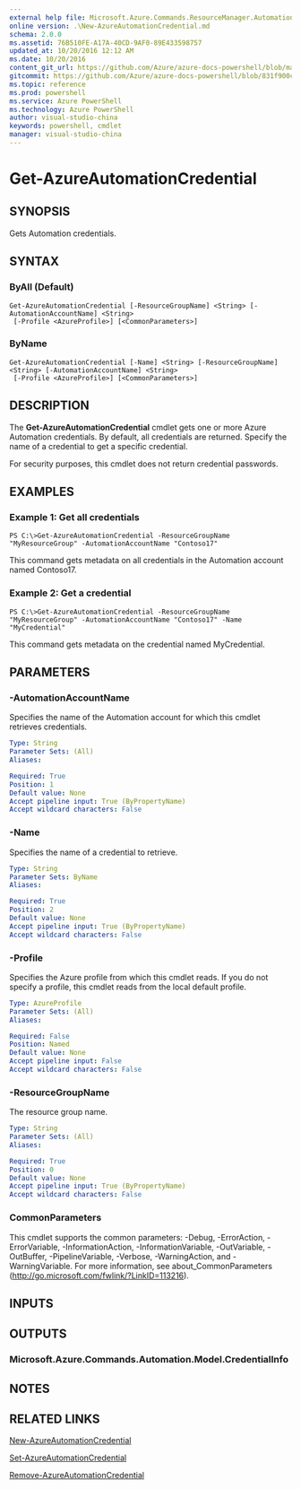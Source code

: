 ```yaml
---
external help file: Microsoft.Azure.Commands.ResourceManager.Automation.dll-Help.xml
online version: .\New-AzureAutomationCredential.md
schema: 2.0.0
ms.assetid: 76B510FE-A17A-40CD-9AF0-89E433598757
updated_at: 10/20/2016 12:12 AM
ms.date: 10/20/2016
content_git_url: https://github.com/Azure/azure-docs-powershell/blob/master/azureps-cmdlets-docs/ResourceManager/AzureRM.Automation/v0.9.8/Get-AzureAutomationCredential.md
gitcommit: https://github.com/Azure/azure-docs-powershell/blob/831f900c1a4babea8fcc8817cfbc25252a1aa872/azureps-cmdlets-docs/ResourceManager/AzureRM.Automation/v0.9.8/Get-AzureAutomationCredential.md
ms.topic: reference
ms.prod: powershell
ms.service: Azure PowerShell
ms.technology: Azure PowerShell
author: visual-studio-china
keywords: powershell, cmdlet
manager: visual-studio-china
---
```


# Get-AzureAutomationCredential

## SYNOPSIS
Gets Automation credentials.

## SYNTAX

### ByAll (Default)
```
Get-AzureAutomationCredential [-ResourceGroupName] <String> [-AutomationAccountName] <String>
 [-Profile <AzureProfile>] [<CommonParameters>]
```

### ByName
```
Get-AzureAutomationCredential [-Name] <String> [-ResourceGroupName] <String> [-AutomationAccountName] <String>
 [-Profile <AzureProfile>] [<CommonParameters>]
```

## DESCRIPTION
The **Get-AzureAutomationCredential** cmdlet gets one or more Azure Automation credentials.
By default, all credentials are returned.
Specify the name of a credential to get a specific credential.

For security purposes, this cmdlet does not return credential passwords.

## EXAMPLES

### Example 1: Get all credentials
```
PS C:\>Get-AzureAutomationCredential -ResourceGroupName "MyResourceGroup" -AutomationAccountName "Contoso17"
```

This command gets metadata on all credentials in the Automation account named Contoso17.

### Example 2: Get a credential
```
PS C:\>Get-AzureAutomationCredential -ResourceGroupName "MyResourceGroup" -AutomationAccountName "Contoso17" -Name "MyCredential"
```

This command gets metadata on the credential named MyCredential.

## PARAMETERS

### -AutomationAccountName
Specifies the name of the Automation account for which this cmdlet retrieves credentials.

```yaml
Type: String
Parameter Sets: (All)
Aliases: 

Required: True
Position: 1
Default value: None
Accept pipeline input: True (ByPropertyName)
Accept wildcard characters: False
```

### -Name
Specifies the name of a credential to retrieve.

```yaml
Type: String
Parameter Sets: ByName
Aliases: 

Required: True
Position: 2
Default value: None
Accept pipeline input: True (ByPropertyName)
Accept wildcard characters: False
```

### -Profile
Specifies the Azure profile from which this cmdlet reads.
If you do not specify a profile, this cmdlet reads from the local default profile.

```yaml
Type: AzureProfile
Parameter Sets: (All)
Aliases: 

Required: False
Position: Named
Default value: None
Accept pipeline input: False
Accept wildcard characters: False
```

### -ResourceGroupName
The resource group name.

```yaml
Type: String
Parameter Sets: (All)
Aliases: 

Required: True
Position: 0
Default value: None
Accept pipeline input: True (ByPropertyName)
Accept wildcard characters: False
```

### CommonParameters
This cmdlet supports the common parameters: -Debug, -ErrorAction, -ErrorVariable, -InformationAction, -InformationVariable, -OutVariable, -OutBuffer, -PipelineVariable, -Verbose, -WarningAction, and -WarningVariable. For more information, see about_CommonParameters (http://go.microsoft.com/fwlink/?LinkID=113216).

## INPUTS

## OUTPUTS

### Microsoft.Azure.Commands.Automation.Model.CredentialInfo

## NOTES

## RELATED LINKS

[New-AzureAutomationCredential](.\New-AzureAutomationCredential.md)

[Set-AzureAutomationCredential](.\Set-AzureAutomationCredential.md)

[Remove-AzureAutomationCredential](.\Remove-AzureAutomationCredential.md)


